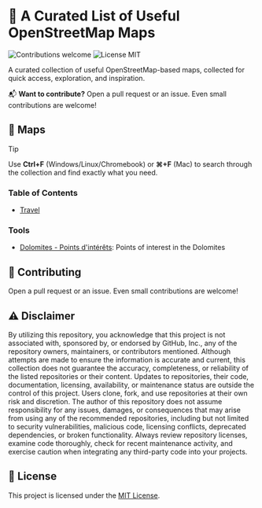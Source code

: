 # 🔨 A Curated List of Useful OpenStreetMap Maps

<p>
  <img alt="Contributions welcome" src="https://img.shields.io/badge/Contributions-welcome-green">
  <img alt="License MIT" src="https://img.shields.io/badge/License-MIT-orange">
</p>

A curated collection of useful OpenStreetMap-based maps, collected for quick access, exploration, and inspiration.

📬 **Want to contribute?** Open a pull request or an issue. Even small contributions are welcome!

## 🔨 Maps

> [!TIP]
> Use **Ctrl+F** (Windows/Linux/Chromebook) or **⌘+F** (Mac) to search through the collection and find exactly what you need.

### Table of Contents

- [Travel](#travel)

### Tools

- [Dolomites - Points d'intérêts](https://umap.openstreetmap.fr/en/map/dolomites-points-dinterets_1264136): Points of interest in the Dolomites

## 🙏 Contributing

Open a pull request or an issue. Even small contributions are welcome!

## ⚠️ Disclaimer

By utilizing this repository, you acknowledge that this project is not associated with, sponsored by, or endorsed by GitHub, Inc., any of the repository owners, maintainers, or contributors mentioned. Although attempts are made to ensure the information is accurate and current, this collection does not guarantee the accuracy, completeness, or reliability of the listed repositories or their content. Updates to repositories, their code, documentation, licensing, availability, or maintenance status are outside the control of this project. Users clone, fork, and use repositories at their own risk and discretion. The author of this repository does not assume responsibility for any issues, damages, or consequences that may arise from using any of the recommended repositories, including but not limited to security vulnerabilities, malicious code, licensing conflicts, deprecated dependencies, or broken functionality. Always review repository licenses, examine code thoroughly, check for recent maintenance activity, and exercise caution when integrating any third-party code into your projects.

## 🎫 License

This project is licensed under the [MIT License](LICENSE.md).
